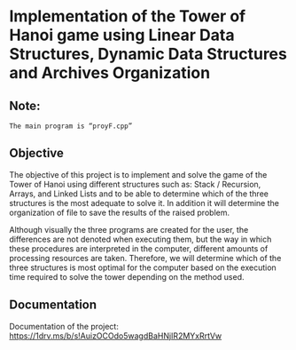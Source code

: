 # Implementation of the Tower of Hanoi game using Linear Data Structures, Dynamic Data Structures and Archives Organization

## Note:
```
The main program is “proyF.cpp”
```

## Objective
The objective of this project is to implement and solve the game of the Tower of Hanoi using different structures such as: Stack / Recursion, Arrays, and Linked Lists and to be able to determine which of the three structures is the most adequate to solve it. In addition it will determine the organization of file to save the results of the raised problem. 

Although visually the three programs are created for the user, the differences are not denoted when executing them, but the way in which these procedures are interpreted in the computer, different amounts of processing resources are taken. Therefore, we will determine which of the three structures is most optimal for the computer based on the execution time required to solve the tower depending on the method used.

## Documentation
Documentation of the project: https://1drv.ms/b/s!AuizOCOdo5wagdBaHNjIR2MYxRrtVw
